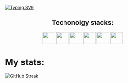 
[![Typing SVG](https://readme-typing-svg.herokuapp.com?duration=4000&color=F75144&lines=Hi%2C+I'm+michele;A+UI+designer+and+front-end+dev)](https://git.io/typing-svg)

<!-- [![trophy](https://github-profile-trophy.vercel.app/?username=NoNameNoShame)](https://github.com/ryo-ma/github-profile-trophy) -->
<h2 align ="center"> Techonolgy stacks: </h2>
<p align="center">
<img src="https://cdn.jsdelivr.net/gh/devicons/devicon/icons/figma/figma-original.svg" height = "40pX" width = "40px" />
<img src="https://cdn.jsdelivr.net/gh/devicons/devicon/icons/html5/html5-original.svg" height = "40pX" width = "40px" />
<img src="https://cdn.jsdelivr.net/gh/devicons/devicon/icons/css3/css3-original.svg"  height = "40pX" width = "40px" />
<img src="https://cdn.jsdelivr.net/gh/devicons/devicon/icons/javascript/javascript-original.svg" height = "40pX" width = "40px" />
<img src="https://cdn.jsdelivr.net/gh/devicons/devicon/icons/cplusplus/cplusplus-original.svg" height = "40pX" width = "40px" />
<img src="https://cdn.jsdelivr.net/gh/devicons/devicon/icons/java/java-original.svg" height = "40pX" width = "40px" />
</p>

# My stats:
![GitHub Streak](http://github-readme-streak-stats.herokuapp.com?user=NoNameNoShame&theme=dark&background=000000)
